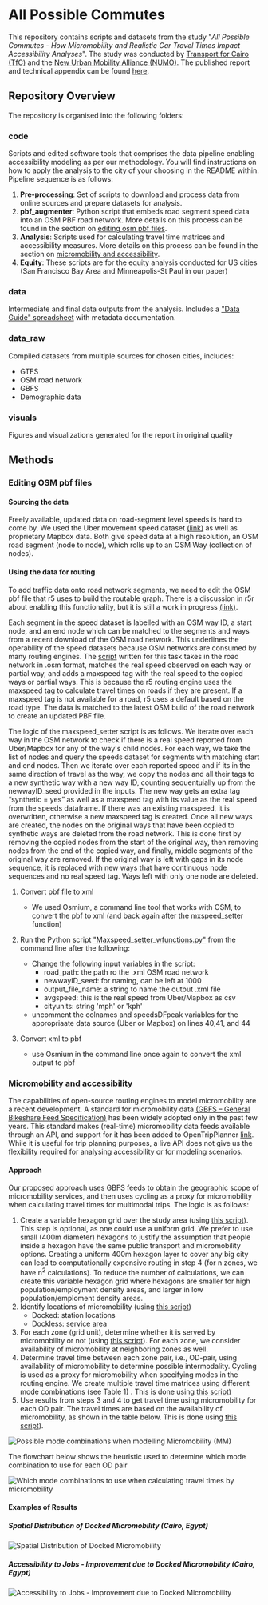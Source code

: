 # All Possible Commutes
This repository contains scripts and datasets from the study "*All Possible Commutes - How Micromobility and Realistic Car Travel Times Impact Accessibility Analyses*". The study was conducted by [Transport for Cairo (TfC)](https://transportforcairo.com/) and the [New Urban Mobility Alliance (NUMO)](https://www.numo.global/). The published report and technical appendix can be found [here](https://www.numo.global/resources/all-possible-commutes-accessibility-analysis-micromobility-paper).
 
 ## Repository Overview
 
 The repository is organised into the following folders: 
 ### code
Scripts and edited software tools that comprises the data pipeline enabling accessibility modeling as per our methodology. You will find instructions on how to apply the analysis to the city of your choosing in the README within. Pipeline sequence is as follows:
1. **Pre-processing**: Set of scripts to download and process data from online sources and prepare datasets for analysis.
2. **pbf_augmenter**: Python script that embeds road segment speed data into an OSM PBF road network. More details on this process can be found in the section on [editing osm pbf files](#editing-osm-pbf-files).
3. **Analysis**: Scripts used for calculating travel time matrices and accessibility measures. More details on this process can be found in the section on [micromobility and accessibility](#micromobility-and-accessibility).
4. **Equity**: These scripts are for the equity analysis conducted for US cities (San Francisco Bay Area and Minneapolis-St Paul in our paper)
### data
Intermediate and final data outputs from the analysis. Includes a ["Data Guide" spreadsheet](https://github.com/transportforcairo/wri-numo_access-analysis/blob/main/data/Data_Guide.xlsx) with metadata documentation.
### data_raw
Compiled datasets from multiple sources for chosen cities, includes:
 - GTFS
 - OSM road network
 - GBFS
 - Demographic data
### visuals
Figures and visualizations generated for the report in original quality

## Methods 

### Editing OSM pbf files

#### Sourcing the data 

Freely available, updated data on road-segment level speeds is hard to come by. We used the Uber movement speed dataset [(link)](https://movement.uber.com/explore/london/speeds/query?lang=en-GB&dt[tpb]=ALL_DAY&dt[wd;]=1,2,3,4,5,6,7&dt[dr][sd]=2020-03-01&dt[dr][ed]=2020-03-31&ff=) as well as proprietary Mapbox data. Both give speed data at a high resolution, an OSM road segment (node to node), which rolls up to an OSM Way (collection of nodes).

#### Using the data for routing 

To add traffic data onto road network segments, we need to edit the OSM pbf file that r5 uses to build the routable graph. There is a discussion in r5r about enabling this functionality, but it is still a work in progress [(link)](https://github.com/ipeaGIT/r5r/issues/289). 

Each segment in the speed dataset is labelled with an OSM way ID, a start node, and an end node which can be matched to the segments and ways from a recent download of the OSM road network. This underlines the operability of the speed datasets because OSM networks are consumed by many routing engines.  The [script](https://github.com/transportforcairo/wri-numo_access-analysis/blob/main/code/2_pbf_augmenter/Maxspeed_setter_wfunctions.py) written for this task takes in the road network in .osm format, matches the real speed observed on each way or partial way, and adds a maxspeed tag with the real speed to the copied ways or partial ways. This is because the r5 routing engine uses the maxspeed tag to calculate travel times on roads if they are present. If a maxspeed tag is not available for a road, r5 uses a default based on the road type. The data is matched to the latest OSM build of the road network to create an updated PBF file. 

The logic of the maxspeed_setter script is as follows. We iterate over each way in the OSM network to check if there is a real speed reported from Uber/Mapbox for any of the way's child nodes. For each way, we take the list of nodes and query the speeds dataset for segments with matching start and end nodes. Then we iterate over each reported speed and if its in the same direction of travel as the way, we copy the nodes and all their tags to a new synthetic way with a new way ID, counting sequentuially up from the newwayID_seed provided in the inputs. The new way gets an extra tag “synthetic = yes” as well as a maxspeed tag with its value as the real speed from the speeds dataframe. If there was an existing maxspeed, it is overwritten, otherwise a new maxspeed tag is created. Once all new ways are created, the nodes on the original ways that have been copied to synthetic ways are deleted from the road network. This is done first by removing the copied nodes from the start of the original way, then removing nodes from the end of the copied way, and finally, middle segments of the original way are removed. If the original way is left with gaps in its node sequence, it is replaced with new ways that have continuous node sequences and no real speed tag. Ways left with only one node are deleted.



1. Convert pbf file to xml
    - We used Osmium, a command line tool that works with OSM, to convert the pbf to xml (and back again after the mxspeed_setter function)

2. Run the Python script ["Maxspeed_setter_wfunctions.py"](https://github.com/transportforcairo/wri-numo_access-analysis/blob/main/code/2_pbf_augmenter/Maxspeed_setter_wfunctions.py) from the command line after the following:

    * Change the following input variables in the script: 
       - road_path: the path ro the .xml OSM road network 
       - newwayID_seed: for naming, can be left at 1000
       - output_file_name: a string to name the output .xml file
       - avgspeed: this is the real speed from Uber/Mapbox as csv
       - cityunits: string 'mph' or 'kph'
    - uncomment the colnames and speedsDFpeak variables for the appropriaate data source (Uber or Mapbox) on lines 40,41, and 44
  
3. Convert xml to pbf
    - use Osmium in the command line once again to convert the xml output to pbf


### Micromobility and accessibility

The capabilities of open-source routing engines to model micromobility are a recent development. A standard for micromobility data [(GBFS – General Bikeshare Feed Specification)](https://github.com/MobilityData/gbfs) has been widely adopted only in the past few years. This standard makes (real-time) micromobility data feeds available through an API, and support for it has been added to OpenTripPlanner [link](https://docs.opentripplanner.org/en/v2.0.0/Configuration/#gbfs-configuration). While it is useful for trip planning purposes, a live API does not give us the flexibility required for analysing accessibility or for modeling scenarios.   

#### Approach 

Our proposed approach uses GBFS feeds to obtain the geographic scope of micromobility services, and then uses cycling as a proxy for micromobility when calculating travel times for multimodal trips. The logic is as follows: 
1. Create a variable hexagon grid over the study area (using [this script](https://github.com/transportforcairo/wri-numo_access-analysis/blob/main/code/1_Preprocessing/2.0_variable_hexgrid.R)). This step is optional, as one could use a uniform grid. We prefer to use small (400m diameter) hexagons to justify the assumption that people inside a hexagon have the same public transport and micromobility options. Creating a uniform 400m hexagon layer to cover any big city can lead to computationally expensive routing in step 4 (for n zones, we have n<sup>2</sup> calculations). To reduce the number of calculations, we can create this variable hexagon grid where hexagons are smaller for high population/employment density areas, and larger in low population/emploment density areas. 
2. Identify locations of micromobility (using [this script](https://github.com/transportforcairo/wri-numo_access-analysis/blob/main/code/1_Preprocessing/1_extract-get_gbfs.R))
   - Docked: station locations 
   - Dockless: service area 
3. For each zone (grid unit), determine whether it is served by micromobility or not (using [this script](https://github.com/transportforcairo/wri-numo_access-analysis/blob/main/code/1_Preprocessing/2.3_transform-gbfs2zones.R)). For each zone, we consider availability of micromobility at neighboring zones as well. 
4. Determine travel time between each zone pair, i.e., OD-pair, using availability of micromobility to determine possible intermodality. Cycling is used as a proxy for micromobility when specifying modes in the routing engine. We create multiple travel time matrices using different mode combinations (see Table 1) . This is done using [this script](https://github.com/transportforcairo/wri-numo_access-analysis/blob/main/code/3_Analysis/3.1_analysis-travel_time_r5.R))
5. Use results from steps 3 and 4 to get travel time using micromobility for each OD pair. The travel times are based on the availability of micromobility, as shown in the table below. This is done using [this script](https://github.com/transportforcairo/wri-numo_access-analysis/blob/main/code/3_Analysis/3.2_analysis-travel_time_scenarios.R)).


 ![Possible mode combinations when modelling Micromobility (MM)](./visuals/readme/mode_combinations_micromobility.png)

The flowchart below shows the heuristic used to determine which mode combination to use for each OD pair

 ![Which mode combinations to use when calculating travel times by micromobility](./visuals/readme/mode_combinations_flowchart.png)
 

#### Examples of Results

##### Spatial Distribution of Docked Micromobility (Cairo, Egypt)

![Spatial Distribution of Docked Micromobility](./visuals/svg_formats/Cairo/Spatial_Distribution_of_Docked_Micromobility.svg)

##### Accessibility to Jobs - Improvement due to Docked Micromobility (Cairo, Egypt)

![Accessibility to Jobs - Improvement due to Docked Micromobility](https://raw.githubusercontent.com/transportforcairo/wri-numo_access-analysis/main/visuals/svg_formats/Cairo/Accessibility_to_Jobs-Improvement_due_to_Docked_Micromobility.svg)
